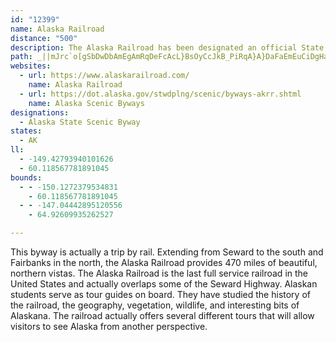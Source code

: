 ```yaml
---
id: "12399"
name: Alaska Railroad
distance: "500"
description: The Alaska Railroad has been designated an official State Scenic Railroad, in recognition of the spectacular scenery, abundant wildlife, natural attributes, and rich history.
path: _||mJrc`o[gSbDwDbAmEgAmRqDeFcAcL}BsOyCcJkB_PiRqA}A}DaFaEmEuCiDgHaI{BcCgCcD{PsRq@u@yCkCoIuJmNgPsEcA_ASmVyGkHoBaO}DuEmAkNaDgW{FsKgC}GyAiPkEcL}CmCyBcDwGaO{YGKcDqEeJkRcPuXcCeEaDaHkD_HcCcI{AkGiDoOuBqEkC_EmY}BwGm@eGe@e@EeHWoRq@cDKyNE_CmCeAwC_BaEeBmBkKOcV_@}NoAaG}BuAk@yBkE{A{BeB}BuBi@qHrAoDFgFnB_LXiH[uEiAwMeGqEwBiCgAIG{CXyAfAcBvBwCfCqB@yHcFqDs@kCi@kHu@sBqBuBiC{AuFiDe^w@wHgBkIkAmCeBcDaCcCmCeAeLjCw@hBa@~@kBjDq`@NqGDmPwB_AQcGoKyBwFaB_E}BsCoG?sERcAHsCbAgBnEaBpG]zAuArBk@h@aA\iCDuBOwA\cCjA{Aj@iAjAe@^iCg@iDSsVcBgDU}[qO}JyE{AwEaEwL_AuCwA{EoB}\_@sDa@wBm@}Ae@cAm@gAaA_Ae@a@y[}D}HmA{F}@{QuCqLOc^fDcFT}AIoB}@cBcBeFyHoHgP_BlByPlTcC|CyRtVgRfVsTfBkGj@uL`AiLbAiF`@oK|@wTnKQH}HjGeDhCwD~C}EzD_XpHiF@wUlIcShe@_CfCsCdB_RzGuAK}@UsAmB}ByFsGiUmGqTw@kCm@wAqBmCqAsAyNMmYa@kDrAkCvBeB|CwF`PuDbHaChB_CxAuAn@sCR}DqB}BaDyA}@oAm@mMp@qF`@uD`CgD`B}Hz@cF^qJyA{GkA{IdA}PhK}OvKiElCgAzBc@tAe@pB]`Cu@jJyApMaCdEiDdF}BtBeFpCwEjDqYtG_NjDeEAwCc@sBqAmHyGgCgAeB[kL`@_BnBiJH}GHuMPmQtAs@DyCp@oN|CuNtCoB@uJoAwCc@s@KeB?eBf@gLj@aBY{JgBq@o@u@qAgAkDs@yBu@oBkAoAqAW_BMiCp@qAtAwBfBeA`@kF]uIyCwMyDaBs@{H_D_HyC_EkBaEcBoOMuVm@sBS{KcAeGm@_FyA_EmA_Fq@c[z@qDX_BtBkAtBaC~F{AlBwDlCqEfCoDbBeE`@kB?uAKoCkAaAg@g@k@m@y@m@wAoDwGaAcCo@gAw@gAeG_FmDa@uEx@oE~@cIJyN}F_IeCkBOkAt@sCb@kL_DeGm@oDl@uEvAuCnAcBMwAq@{AiB_LiReYcf@eSwZcEkGuUuL_N{EoEf@sBvBiCrDgDrHwBd@uC_AiCsAiCsCmCwGkCkHyCcGwEsHqG{EgB_D_I_\uEqR}Jeb@oHgr@qAiLiIqq@eIsp@uHor@iKu|@aMoeAkN{kAmM_gA}Bk\kCqaA{@}ZwCukAiDauAiDcyAoBqy@gDioAeCg_AiBwv@g@wT_@oJm@qHsAoJaDiSsAiI_BsH_IuL}Su[gMoRcAqA{BeCaDcCg@]sBsAwAy@kCoAwCwDo@qBw@eDMiBw@wFSsBYsCg@kB_@cAwAwBoCuB{@k@{EoGeJiT_BuDc@aAm@Yq@KmJh@{QbA{@BkKj@uAm@wB{@oIqDuI_E{BgAiBu@uHmDqGmVq@cCgEoPyCgL}F{TsJe_@{Icv@uF{e@oi@e@{i@k@wC?up@oDsIa@iYoHqG}Acu@a]}E`KaBnDeA~BkAhCaCtEiPmDa]mCkv@iGmz@}GitAsK_Hh]mb@fa@am@}d@coA_kAqzAwuAsYkXqQ}XgP}OcLgPcd@wy@qGoLoJuS_RwZoH}LwDcFqGcEcd@mSgk@kWqk@sWwj@qVck@{VoPmHud@oSaW}KoIQ{f@zKqVrFui@hTkTxIiQA_Zz@gUFsk@pn@mIpKsBlFm@pCy@pEUzBiBjK_BfHy@jCqFlLiPz]sz@r|A@lFGvGi@hG}AjJwAdGwAbDq@~@}Ar@}Ah@cDnBcD`EuFfJwV`_@qMhNy]dZmBfAyAC{D_AkBKoAXqD~B}BbCsI|HmEdHi\x{@aE~UMxDa@hCs@rBw@zAiAzA{P`EcCbB_BlCiGhR}DjM_D|GgEtFuCnE}H|EoRf^y@nCm@`DmA`EwA|ByMdWoDhJuCdHuF~QwD~Yk@|BcBdE{Nz`@{BjIkA|G_@vOMjJPvH`D`X?pEOxD_D|UKpBE|CXhM@hEMlBe@nBaKxLoGxDgFpEw@nFs@vSgAhKmJjQcMbU{DnIoCBuHkCgJmA}FhBoJfNaEnIeBrCcDtJ_F~RcCtNsGz[i@|CkAhF}@rEeBzHk@|Dq@vD{D~OsBpL}@rDm@lDwCtNm@xFOxFMnCKrFVpUj@~Mv@`MzIbx@lCdVxCvZ`Jt_AjCbYz@~JVzFHbJ]pYxAdMv@hKt@vUhD|q@`@hPX`GfA|Tx@bTNdh@P`f@D`HZrSVjRJrIdA~VbBba@fCbl@Czc@pJnyAfJrwAzDh_@lDtKnDxIdGxQrA`F`@xCb@xNMdFi@lEeAjGqAjEuC~HuAnCwBjDi\nYcIbHiTlXiDdEmZz]aFnLkFb]yGdk@iNpkAy@hHsAvOYlFEbG@rISbGk@tDk@bCsAbDgAbD}A`Iu@fDsBvM_DjLwDvM}[xo@wB`Ga@xCM`FM|Je@vLc@jG}@nGuApDkJhEoBpF{EnNyB|I{Kjn@cDlIwE`J_DjH_CnJmAbJg@|Hu@p_@o@~Lq@zGwFlU_DhHiEhJoNxZqMjYyDpKsBhHgAfFu@nEu@hFuAlHeBvGu@bDaApGUfDc@tLo@dRYzFgEnr@SbGDrJZlHZxEZtCh@bDl@jDdBvGzB`I`EzNRdArBpHbAjEh@vDRbDFvDsAhy@@dDDnEl@rW?~@I`FoAji@O~BcCpW]xEKbCE|B?bG`@~^DtAL~B^tDhEz[^|Cr@|JZlHf@l^?fEQhF]~EuA~IaA|Go@`EgBhLaAtF_@bEMpBKlGDdXKhEc@bE}@tEs@rBk@pAy@lAkAhAyEfDgBnBgAlBeAxBgDvK{C|K{GjUaElO_E|MkLhWiCdH}@jC{HxV{AzEs@rC_@bBu@|DQvA[rEGbC?fDJhCLpBXpDRzBNxC?`F[fGc@lD_A~CuAnDyCzF}@nBcApCg@|B]|AYxC]tJs@b[m@tPg@dOGbAOtBOhBe@fDYlBmAzF_AzGcAvJ]pEc@rJsBjn@k@tQKtAKpCCvDq@bGu@jD[b@c@x@gAnBm@d@e@d@QZyFjEkCvDi@~Ac@bDi@nEqAtLcIzr@iD|McArGm@pF{@fMaDlYuBlYCjBIt@u@vRe@~Ha@rCq@rIm@fHE`@Mp@GLEj@wCvKgB~GeC|I}@bCi@hAgB|CkAnBeNfUgAzBuC`Hc@lAmAbCs@hAo@v@eAz@uHjEcA|@MH_AfAq@|@yAlD_@~@KZCFSr@m@nCuB~LmBhLuBjLkCdM{@`EIb@i@`Bo@xA_HjMq@|Am@zA_@tAw@jDa@bCyDrXo@dEi@vCSdAk@lBg@pAaCbFeE`IqAlCq@fAq@x@o@h@mBbAyEnBuAv@uAlA_@b@cNfSyJxNqCxDuDtEyPxPc@d@wS|S}ObPqGtGqBzB}ApBeAbBcAlBWj@wAfD_Ytt@yNr_@oGpPuBbF}@vBeAtBu@lAmAdBsA`BeC`CoAv@iAr@oBx@oPvEkY`JqNvDUHgDhAkAd@{@l@aBpAmB|BsB`DqCpGsBbFc@bA_GnLsAbC_B~CcApBkClGYv@y@|Bw@bCcDjKmJr[}B~G{BbGaBvD}EdJ{@|Ak@x@eBdCyCdEi@j@{AzAi@^qDhBaB\oOl@aC^iEbBsBrAgGfEuC~BkDdCwB`BwC|BgChBkH`EaAT_CdA_BTcCh@qCXoAJsAP__@jDw_@nDq`@|Dkf@rEgPzA}KtAk[|Cya@|DaCf@qAf@wB~AuB`C[`@y@zAsEbKoArCcChGeJvTeKnWqPpb@wKpXuOn`@}JzVy@pBwArCwAzByA~AqCfCmH`GgFvDsP~LyT`Qgb@b[aY|ScIxImOrRwBlB_Bf@}MpCuM|B}BBsAS_Bk@oAq@k@_@kAkAe@i@mAeBmIqO{KcTcM{UyAuC{BcF_GuNiMqZwAwCmP_\cJsQaBaDmAiDm@wBm@uD]kDWcFCkF?cp@BgK?iE?oN?sO}@{d@e@iXIyBAiBGsBQyCY{Ce@uD}AmJgGq_@m@wDi@}Dm@kFIaA]uDw@aKeAyOk@gI{@oHq@mEcF{XgFgYoBmKaEgU}@yEaAeFgCaK}EiSuEqRsBeIyBoI[kASu@Me@Q}@]sAg@qBg@cBkEaL_@oAe@gB]yBUgBQkBOoCwAeb@sAo_@IuEA}EAsBH_TJcWDqR?gZ?_RCk]AsCE_DSyEc@wFQaBYsBi@{CcAqEOg@m@mB{FmO}CgIi@mAaAiBkAaB{A_B_Au@_B_Ay@_@oB_@}AKoBL_B\kCx@}Ab@{GpB}LhD_JjCyBr@uMvD{JrCyErAwB`@yCRwBBiBEuBUyCk@qBo@{Aq@sAo@yBuAyAkAeC{B}AcB}ByCiCkEyG{LcJePuEuIaKkRwBaEsCaFaL_TaDoGy@kBQc@{@_CmAmDo@aCmAoFg@}Ck@{DQsAk@yFSsCK}ASiDIiDOiIM_JQ}IWwGSmDe@mF{@cHw@wEy@oE_@kAS{@Q{@gAiD}@_CcByDcEqJaAoB{@gB}AsDcEqJiCwFkEyKsBqGgA{Dq@yC]aBkBsKu@aFk@_Fg@aFWeDW_E[uFQeEM{EKeRBsEJ_GPoG\kH`@eGv@_IlByP~@cIj@uFTgCJoAPaDLkCJyH@eFA_BE}CKmDKeCQqCg@eGe@iEYuBq@kDmByH{AgEiCoFkAsBy@eAgAmAc@e@yBcB]G_APsAh@{@f@_EnEsExHa@t@qApAoAd@aBIiAeAu@iA_AyC}FiUe@sBO}@MgAMeA]oCg@qCuAkIgCmKkA_EgCaHkAmB{@oA_J}IkBaCkBuCeNwTiBsCu@_BwAwQcC_YqDg_@uA{JaBqHgAkEuAeEsBmEwAgCmBuCeAiAIIYMi@s@qL}KoGqGaB{Cq@e@sHeHmVyTcYmWsH{GeFsEQMk@]}@a@s@QcAMiABm@HQBE@e@JcBj@cG|B_C~@aA^}Al@iAf@m@`@w@p@g@l@_@n@]p@{@tBgCrGg@dAq@dAs@x@i@^c@ViAh@yAb@wANmBBkAOwA[qAm@wA{@wDiCwGkEkDaC}@q@mAiAWY}@mAq@gA}@kBkAwCy@eCe@iBs@sDWyAqAaI{BgNwGoa@iGq_@_Iqf@m@sDUsAq@eEi@iDe@qCg@aCq@uBi@kAm@aAu@_Ak@i@[Q_@QuCs@aBc@]O}@g@o@m@QSm@{@U_@]q@kCcI_FwO}CkJwHeMcDqFgCcE_BcCkCkEk@mAq@wBw@uC_@oBg@qCO_Ao@mBeAwBeByBcI}JuJeM_AiA_B}ByAmCqBsDeB{CmF{JmAaC]o@]k@k@yAa@uAWmA{ByJg@qCy@a@g@oAc@aAe@w@y@_Ao@c@SOe@OmAMgHEg@Gk@Mo@Yy@e@aA{@_AmAiAwBi@mAWo@cHuOmIgRcEcJa@{@u@wAy@{Am@w@oMwMgCeCyCcDw@}@}BgDkEqI{@cBeAkBcBkCeAqAkAmAwR_QcAy@aBaBg@i@[a@OUy@u@}@{@u@q@}AiAo@_@aAa@w@WyCk@wFEwE?kBEgAQ}Ai@qBy@wA}@gBwAqAsAwAaBkCmD}FqHKOg@_Ai@cAcA{BcAqCYeAeAwDI[g@kCs@gE_@cDU{EGaAEo@w@wGYwAU}@SaAMq@Ka@qAuLgCiUkAeJSsAS_A]qAa@eAUi@k@iAk@_A[i@q@s@{AcAQGqK{Ca@Wc@]g@o@iAyAcCkDi@{@}@eBe@aAs@sAcAqB_CeFe@kAsAgDw@uC]mAi@uCg@qCQoAq@gF}AkLOaAiAeGuB}KqAaHgCyKqDyKsEwJoBgEs@mB]oAa@_B]qBeAgHq@cHWsC_@aCk@_EIY_DaPcA_Fc@sBy@wDa@kB_AoDc@eB}AaFm@aBeBeEsBqF]cAQo@_@kAWeAWmA_@oBYkBq@eF_BaRw@cLeB{Rq@sH_@{COoAqCoPyAsLkCeU{@uHsAqM_BkTwAsVKcBcAgPgBcYuAmSq@oFe@yCi@iCm@_C}@wCg@{AgBaDaAeB}HgJuCiDOSaK{L{AkBEMs@w@w@cAq@_A_AuA_BkCs@_BkAwC]_Ae@yASo@gAeEq@yCsCgOuBaLuFgZiCkNkBwJg@yCYuBY{CScDI{CAqA?}B@_BDkBDeAF{ALmCLiCHyBHkBJqBPoFlAm\p@uPJ{CBo@BuA@uB@gA@aDEoHCgBCsAIiBUsD[gFUqCc@kF_@}Dg@aGaAiL_@mEg@eGaAcLWgDa@_F{@iKmBwUoBaWg@oGu@uIw@sJIeAIy@OyAU{BO{AIkACk@KcDE{HCqOC}H_@sI_@yGQeCk@_HgAiM{@eKa@qEYoDIeAw@iGk@_Fa@sC}@kF]qBm@{D_@}Bq@uFi@kFa@{K?eIXgNHkELwDJ}D?cC@iDAyBAaDMmGOkEIeCKmBWiFYeFCYUsBo@sFMgAg@mDw@yEa@gCk@sCi@iCGKgCsLuCiNoFgWiCwLq@wC_@qAi@oAq@yAg@s@}@{@u@e@_AYq@KO?kCJyFl@gCVgGx@eCZyD`@gAJy@@w@AiAEgAQqA[wEaBqEgB_KoDuQsGcQsGoDkAgCaAsAg@aDcAgEcBqFgBoC}@uAUyAM}BBcCNyBr@wB|@}AbAsHnGmKjJkK~Is@l@mAx@iB`AgBl@qA^_BPkBD}AGaBS_AUaDaAkEqAaLoDiLqD_SkGkT{GgUiHmQwFgQqFiKcD}@[OOSOe@Qk@Om@Qg@OQES?G?qAa@mIeC_H{BqBo@i@Ou@IwALYF_@Rs@h@WTg@x@Yh@g@jA_@fA]~Ac@xCg@|FEN}@fLiBrUSnC_@xDc@xEo@rHCbAmApOqBdWeCn[_Ffn@aB|SWzCQjBYrDQ~BQ`DKpAKbDIlF?zDJ`KRnE\`FPnBZzCt@pGf@`E`@lDZdDX~EH~BBxC?fCA~CGhCOdCQdCg@`EYjBw@|DgDrNeBzJUfBW~CIrBGrBCrBAxF@rHH`OBjK?t@@dG@rLBtGArCAv@CnAQxAa@rBWv@a@t@oA|@cATO?_@KiAo@aF{Cm@_@kEwBo@]qNuD_MgD{EwAwBUo@@mATqAb@eBvA}@fAW\u@nA}@xBo@pBOl@s@nD_@jCUhCKbBG`CC~B?bB@xAFdCHlAR|BLrARzAx@zEr@dEv@~D|@lFjAdHTpAp@jDZ~ApBhLbElV~@xFTbBVfBXpBNxAN|AJdBJjBH`BDpBD|ABtB?tB?~BCfCEvAGhBOlCKlBg@dG[xD_@fEwAhLkDhWUbBMr@WtB[|DMlBMfDIvDA~D@pBF`DJxCDp@TrCVvCDl@NhAb@dDl@lEXlBh@dFDv@@z@@jAEzBGbAKz@UpAOp@Ut@_@x@gB`CoEhEmAnAg@h@w@n@c@`@o@v@_@v@[z@[rAStAKdAIrAW|Fc@pISlEIbBQjBId@SlA_@tAk@fBm@lBc@pAWr@m@~BaA`E{@bEWrAYpB]hCa@dDWdCU|CMrD?~@DtAHnBDbCJfCJpBL`B`@bDjAvJV`CNrAH|@NhCBd@P`Fn@|P@r@BbACnACjAKzAUxBShAYnAOl@]~@[n@wArBk@f@u@\aJdDwAj@gInByA^kA^[T[T]X_AbAe@z@MRk@zAm@rBe@~BQrAGh@sAbOeD~^mCd[G|@C^Ab@Ah@EbNEjSExOBpLBlM@zEQxLGxAc@pKoBhc@]xIC`AS`E]bHU`FApETpHdBf[zBba@fC`e@lAtTv@fOpCvg@pAtUtBf`@Bh@RvEr@rOJjFJxENfSBjDFjJH`JP`XVp[Xl`@LvMD`IDtH@xAAnAAjAA`AEpAElAEpAKtAMhBQhB_@tCk@`Ec@rCM~@gBnLiBtLc@vCgA~Gg@bEuAnLc@rD[dSs@he@_A|m@kAzl@MrGMhIUtP]tWw@rl@{@vi@aApn@iA`r@iAfs@WfPCd@OzEs@jTEz@GzDWnMSzK_@xQ[xQc@rVQ~LCp@i@~NcBjc@o@jPG`BO~I]lSGnDKnDEjAMxCSpEq@tRg@vN{@jVy@zUy@rUWfHAXEv@M`Cc@|GQ~DGvAK~GQxKBhDBhCF`DHbCHxBNlDT`E\zFl@zIj@tIPtCPbDRfDFpF@hBCbEKfFAb@KvAQnC{@lJsAvMoAnMoC~YqCtZ_B~PoAfNoAvMg@dFSxBa@rDQdBoBbT_@zDs@~GcAdLaAlKsAzMs@zE_@tBi@hBg@hBaAzCi@jAmBpDw@nAeAbAwBdB{Al@qAb@oCV_BEeC[kBc@i@Ia@I{B]kK_BaJ}AkAU}BYwC?_BNuBh@cBz@aAp@c@Zq@n@k@h@]`@k@r@QV_AxAw@tAo@vAa@bAg@pAs@vBs@fCa@nBiA`GG^GXmAdL}A|NyBrSmDp]gDt[eBrPqDr]oCzWkFng@cDhZOxAi@fEg@tDKr@sBnLWhAoA|FmCzK{CnK{BnHsIlX{EpOc@lAcCjIiJdZwBzG}BnHaAzC_A~CeAtDk@pB[~@cArEeA`FcBvI_B`IcAfFkBlJcAbFqB`KoA~E_DnLqCtK_A`DkAnEeCbJcKt_@sIz[eC|IeHjXoElPwAfFcAbEmAvFaAvEiArFcBrLgCzQsAdKiBzMoAnLmAxMo@nLWrKa@fYk@na@i@r_@IzG[nIi@lHi@jG}@jGo@nDeA~EeBhGsAhEeH~SeG`RyDpL}F`Q_KzZoDvJiJxU_Sfg@uIxTmBrEkDbHiBhC{BvCqDpD}RzQ{BtBeJ|HuFxEyAlA_J|GaEdEuH|EaIhD}JpB{IpBqHzA}CrA{AfAiCtDqBxDsClFkEtImArBiBzE{@rCGXcAdEmAxFk@tBgD`OeBxHqBjIgD|NmAbF{@zD}AfFaAzBq@fAaAnA}DrCeIzDqLdFqJvIia@r^eEtDaCbE_BbHkBfUgCjMuArC_FxC_Z`S}HlFcFnDy^lW_b@zYmAbA}]nYi\`XyDjDmFzEmE|DaLtJ}DlDgHlG{KnBcFv@u[xEgOxBqDhAoKxCsKpIsAbAwKpKqPtN_NzKmGdFiNdKyRvEa_@V}c@Tac@G}PCyJAwONeXX}VT}EFqB@_OF{QJqXLah@T_TJad@pZ_d@jZmYrRcTPie@sRse@oRyT_J}LiAqIu@mNqAoZoFag@{IkKkBaCc@mHcA}]}Eci@qHuj@{H}d@_Hmg@qH{QoCkXuJaQiBqf@gDsd@cKyZ_I{UcAaBGce@kFwGu@q\uEie@sGiSuCgOeAk[aCkA?yCp@_W|FsMtEcPrEsLjDy@VmHvC}MpF_K`E}VjKa[pM_@NmCrAwRnJcJd@q\dBiAFiWvH_RvFuZxJoBp@]VwMzJwUjQcChBsZvSmNrJoQtN}BjBkNvGyb@{@uFKcJGaKC_Se@_Z[k]_@ic@cCeLm@u^uEsM}Dw^_My]wNg@GqFi@oI{@sAO}LzHwOj@oPtC{J`JsTd_@uNp[mCzDgGvIcKpHmEbDeNnIqFhDu\|QaIf@kGcE{FuHoKyOqK{QmBmDyQ{JeTkCyOqDiYsEuF_AeJy@i@EEC_KiAoS}BaXwDgOyBoAMePgBmMhGyS~J_Br@cMrFcBr@cUbLsE~BeBf@oQbJiIfEyHzDwCxAcMfGsLzF{CxAoAl@wEbC}DpBwGlCMByBZ{LzAgI~@kOjBuM|AyC`@yJbAcSdCeEf@oMpA{IfA_LnAuGp@yG|@sI`AgS`CyW|Cw\`EoH~@cSrBuGp@{KlA}Gv@sQjBgGr@eBRgC\qDf@yGj@eN`BgX|CyFp@oRtByKpA}Ej@qKhA{BVkGz@}BXaHp@iKhA_JbAoBKiDK{G[qCFq@NyATiDt@yFRkABiCDwCPwC`A}IzDwE|BiDjAmBGyBg@yAe@cC_C}FkGSSg@[kAq@QGeCs@mGmB{Bm@sEmAcSaGyAc@gFuA}GgBcPuEgJmCeDgAqCi@iBI}@Bg@F_@LyBj@sCjBaCpCuBpDgBjEuCpHcF~MsIvTgGvO{BbGkFjNcBdEYl@kA|BmBhCwAtAmCbB}Bj@iKNoNAoK?qIDyDDqIEoN@qH?_K?qPB}T?}TAuE?oF?_FBaDBqD@cD@_G?qH?yP@iK@kR@kSBu_@@i_@CeFDkLo@mWqBqL{@mFe@eKw@_Jq@eEYaBKaHYk@E}C_@yGw@eDa@mCc@qB[mCUgBQcFk@WCeDA}@LqBXkBd@iBr@kBhAuBjAuBrAq@^gDdBaBfAsCfBqK~FwFbDqC`Bw@d@{CbBsBv@mBXqBJyA?wGcAuEaAsLwCmRsEqTmFaBa@_IaBaR{DqMoC}RyEkSaFoS_FsIuBs@QiFyAiDwA_LuEoCiAaD}AcAs@yCuCeKoMq@w@cBcB{EcD_Am@mEcDuBwBuCcDyCgDiIaJuCyDi@y@}AyCeEoIaCuEkB}DuByDKU}@oAqAaBcAcAu@q@eBeA{@a@_Aa@g@M_@Ig@Gm@Iy@IuCCoFGkBM}B]}AQ}Ca@cBUsAQyD?yEDyHe@}C]mDI_BDiARiKvDoCfAyBfAkGtEaA~@yBbBeA`AgIlGiUpQkRpOeBpAe@^}I|Eo@Rs@RkCz@y@d@aCdBe@\cBbAgBt@iJnCaDdAuA\yBp@yAf@o@R}DzB{@VqBp@mA^oEFeEk@mC[gB@}AP{Dl@u@AgAKiAM_B_@{Bk@iAg@eBkAu@o@mAiAm@k@aBwBwA}BsBqD_BuCiBcDgNgWwG}LmFuIiA_B_CcCuEqC{@a@{M}FmIyDqDaByJiEcDyAoCw@uEOiGCiF_@qFy@eF}@UEa@Su@i@k@i@y@uAmAwBoDuH{AaDaBgDiKsNuAkB_JeMgBkCsAwCq@eCy@cEc@}DeBu[q@cI}@{H{AmFmCqFsA}CgBuEeEqJiGoO_AyByCaHkCuGmHgQ}@yBcPm^aCqDyGuKyCwEKMuA{AuBoA{BUoDSiDOq@EsBa@gCcBmFyEwEuDwDcB_Fa@aGi@iEa@eAIqDg@uC}CqDqDuHkHaDwC}@q@uKkI}CwCaByAuKeKiFeCoDmAiDiAeDqAqB_BiAaBwAiEkCsKyEaOuE}EaBcBkBoByFwEeD}BkM}DsAe@_@M{FuAaEmAcBiAyAsAcAeAgBsCyAgDo@gBgAuDs@}C{@sFw@qHi@yJ[cH}@uSUoFMoDWiF[aFYaCk@gD_A_F_AyEaA{EqAkGeDwOaD}OoBkJUkAuA_FyBuGuA_DaDkGkBaC_FwGcHoJaGeIaPeT}CcEcPeTmE_GwNgRcDeEcP}SmF_HqFiGaPwQwJ}K{EiGeK_NkEkGoEmGeH{JkFqHsF_LwDqOSqIT{J{Coa@oAuPwIa_@_Hup@YsCwC{]sAuO{FaZcIqa@o@eDyBeK_HuVmL{Vm@qA{M}VaFk`@mFuWiCyHgDaKa@mAeCoHuBqGcIuFsI{FmJqEoGgBkI}NwKcUoKe^qKoe@sMuUoKkR_Nm\_DyHeLiXkEgGkFoHOW{K_OsE}DuIsHiAkDm@yDDeCf@aGxBeHnCyEnB}E~AmFz@kHE_IcGyb@yAsK{CwO}Gc^kFsXkD{XeFqa@gGsf@yF}XwC}NoHeTsEoKkKeQW[{QeZuT_^eDcKaQoi@sEgQoI}[uLm_@uB{GiQsa@uHoQ_QwOeEyDcNaNeRoSiU}VmS{TsLkKeH}B_EbAsLpFuEvB{HlDwB|@_QfHcOYiLS{MoKmDoCyKwUqIyQwH}TaHoSuA{DwJyWiDiJgJkOkDwFeCgEwT{BuOyAkHm[_GmJiTqJsGqDsNyHwC_BeLsFgMgGqSiUyDwHcI_PqDoHcOuZoLmK}DeBcIh@iPjLoCtOKlSkBtQiEbJ{D}BeDgQuH_GcMkLiN_ImMaTyOqTaCcDuFeHuE_IuHqMcM{VgMiUaIi[}BgPqOsQaEyPaKqY{RmEGIaPeW}EcGuF}HcEyGmHiJgKcLkK_UsQU{PW}SYcSYeGI}Kr[oInZaMlNyOnQqOhQoNbU_Lx_@sEvOoCbJsClJwOfh@sBvG_EjOkErR}AtRy@pLs@bPgHfo@{D|VaEzNiIdJoHt@oLbG}BdM}ElSeGfKkNsCsG^iD|BeJvKqGrDmOkBiPiKiHuBaN_OcKqH}OkL_I}F}EKcIzCoNiKoIcGaN}JuIiQwEoJkIqEiLcIsMmJgHoH_HwEgEiBgFgCyWsN{N}HeI}I}EoF}MsG_UuKqOaDsQuDkKwBqGsAaLuNeR}UsBiCuDcFeB}BsBkCcCgDmLmI_M{IuErBoDrAkClAgHdPeS~UgJvDyRyFoPiQsLeZiMua@ePcc@gTi\yTuOoLqDoGsOgCcRmAqOu@eb@_BkXcBkJ_MzAkLnAiCX}F|@k@rC{BzKsBfKsGe@oI{D}FyI}MkOsKmRmKcMaNePaPqOeWmVwPwSqKuM_NqLaMuKoE}DeQ}PqPiPoKgKoLuNcOwQoJkLkNyOgLmM_AcA}MsNgJyJ}NuRuL}JoCgJyCoPgCaN_CaM{Ek_@{D}k@_IsVwMyT_GeU_LoLkNqIgEgCgKcCkNsXqEkLwQoImI_NmHqLoJgQmK{RqMwUmKkRoLcTeKgRoLgTuIyOeJsSgKyUmHmPyHuX}Ik[cH{ViBwGaB_GeG{TsJ{]cJq\cF{QsAeF{AqFwFkTyGkWoHgYwHyYyAwFkFeOwLe]gMg^eLw[cEgLsLs\wEwMwKw[}J}YuKk[oHoTyK{[}JyYaGgQsLq[kKaYaLmZqLs[{K_ZeLsZeJoVcKqXeKqXsKoYuKuYqKmY}JcXaCoGaIyRoKuW_KwVcDaIgEuG}CcEqK_LiHaHaJ}FmCcBsH{IaQ[sMoDiNyUgJuOgGyLeBiDcEaHgCeEoL_VwBmEuE{GeKwNsMmTmBcD_JiMwI_NqKmPwFuIqImS{GgPqCuB}BeB{CqBsNgJwJmGwFwLyHkPgLmVmMoXwLkWwM_YuLiWmLuVoJmSkK_[iMq_@mLm]wMu_@wLg]uK}ZwMo_@}Lw]cL}Y{HgS}MkUwJyTeKaV}CwHcG}SuIuZsEeP_Hsh@qEm]sR_Y_IaSwKob@eLuc@oKwa@mHgYwLge@}Im]iI}SgRyLuTsNgK{GeMoYkJqd@{Lgi@eEcRgOqc@gFwViEuSsByXgA}NgBab@eCsV{@iIoAoNyAyOiJu]yDuNuKyn@o@wDuCoQ}EoZiKow@mAkJq@cFc@wDcBgMkKkx@cCaRoGy_@yDyQ{CsM}AuG{Mwc@aX{[kWy`@eCuDoG{JoKkPy@YaHiCoEyAkKxB{MvGqG~CqRnTwPfN}OtGyMwAsN{Xe@mAeHmRyOsb@aMy\yIkYeIgj@oC_Vm@cFi@}EqE_a@cA{Ii@qE_@{CmD_YiAaJw@kGi@{Do@kFuAoK}@oHgAsIeB_Nk@{E[aCcAcIoCqTaAsHw@kFcGia@oMc[eK{OqLiA{IbEoGdNcGtQuJbWe@nAyJP{DL_Mt@qCJeG\sEu@yUgEcQUkM{G}V_VeQsMyIuGwOiGgCcAgLcDoKdAiJvAwNdIcO|AiP_J_NyOgAiBiB{CiKsH_GeEuF}DqOaH}G_DoSiLaHeB{I}BqLwCkT}H_Jf@iT`QiLfOcPhMiEfDsJzLqF`HeIpFcHtE_F~GsDbFcGjIoBjGeEfNmR|G{L`FkTtCuFv@uSLsCv@iPlEaFrAyUlScNbHiIlEiFjCaJxE}RbJyDbBeR_FwM}OgKaWqB_F}A{DsAsFqAkFkEiQyFqXeK{k@iLkp@eVwWsSeLcGcCgLqE}JeE_IaDcWoFeFiAmP\gQpIuObWeQdY_EtG}GpKkFhIgErGgNr_@yNtf@aH~c@qCdEcDvE_ChDyG|EeKpHwL|AuPzAeRDcMPqQvAcS`EqNo@yNwBcEm@_Hw@wNcBgJcB_GhIgDvY_An\eBbg@}EpPsInCuMj@qRvIkJnKcLvR{KdQeGfCs[zBkKbIaHdEcGjI_ErMwEpPeGlKoO~NsNrGoMdGyOxNwFfFuCxSoBvQw@pOyAbZeCdYiBlH}BzEi@H_Cd@cDp@_LtFcMbAuQ{D{D}@uDMmLcAeISkATeD~@cAViBj@iDhAwDnAwDWkESaFSqBIeCMuEc@oEi@wFkImEuGg@{EaAqJDgID{Fw@qS}GyNkFj@cG~Fs@|DgB`K_FvXeDhJgA|CgC~GqK~PwGhByEtAyBl@_KcDgHgCwEcAyIgB}HxCcJfDuLnEyBvBiDfDwBlBmBlBmH~GgIvHsAlBoIpLcKS_JvBsBd@cI~FyHrFg@^]b@ILi@`Ac@dAe@bAs@bBiDfIsEzKaBzD{AvDaBzDa@bAq@lAk@f@a@Xe@P[Hc@B_@Ge@GSEa@Uw@e@m@m@g@u@Yo@Sk@GUOm@Kk@Y}A_AkFm@oCWcA_@_AYm@a@g@YYe@Wq@Y_@CU@m@Tq@h@u@n@]f@Sh@O`@YfAQdA_@jD[hDWnBa@rC[bBUlAi@xBW|@q@xBs@rBm@~Ag@|AaAzCQh@o@nCQlA[vBUxBStBSjBKp@Qz@Op@[jAwBzE{CvGyB|E}@tAsAvAaBrAm@b@w@^o@V}@Te@Hm@Ck@K}CgA_@Oq@Mc@Ki@Ag@Hu@`@q@`Ac@z@Wv@Ot@YvAMv@[zAwAdFs@xBkBtGcBdGsBjHeCdH_FpNyAjDaB~CsAnB_BvB_B`Bk@f@{@\mBXkBf@uCv@_Bn@u@^u@b@WTy@rAo@~A{GrTi@|AYt@e@bAa@f@g@h@m@^i@Rc@Dg@AwA_@c@_@SQSWOSiBwDuBaF_@}@[w@w@{By@uBw@iCe@qBO{@QuAMkBGkACqEFeEJyDH}E@mB?cACkCQ_DOwBSaBK{@S{@g@kBc@kAeAcB{@_AeAm@_AQW?]@}AZqCl@Q@YAo@Om@e@m@o@m@w@k@q@q@o@o@Ym@OcAIiB?y@IcD_@wBEmBG}@Mg@Ow@a@iBuAwAgAW_@]o@]{@Oi@Q_AO}@MaBEy@AWAcA?wADqAJ{AZoCTyBJ_AFmADuABm@AcBEsAKuAQeBSoAYiAQg@Sm@S_@]i@g@c@g@W_@I_@A]Ba@J[PYTm@p@Wj@MVUp@[jAUbA_AxEgAbGs@fDaBvI_BdIgAhFg@dB_@jAc@hAi@fAc@v@uAnB[^o@n@o@\UJs@l@aAz@qAvBs@nAiArBoElIe@v@y@pAkHbJwH|JgApB{@fAaBhBmD~Dk@r@sEtFyDrE_DnD[^wAnAgAz@oAv@y@\{Af@{@TkBn@uBj@qBn@gErAaMrDsCz@eDdAiFzAm@PiA^sCx@qBn@{Bv@mCrAyAt@mAp@oDbCeIzFaI|F}DrCuCtBuDlCoDzCyFrD{HzFs@f@yAtA{@dAmAdCcBlEy@|BsCrH{AhE{B|FsEjMgDxI_AvBkA|BeAhB{C~Dw@v@{CxDqElF}HpJgAnA_AhAgBxBqDvE_BbC{AbC{AnCuAjCsAfCeAhBqAjCsAdCeMzUyO~YsB|DiDrGoAxB}AzBo@t@}JnJwHfHmBdBwCnCyGjG}TvSqCnCw@|@mBbCmBpCY`@u@lAyBzDqBdEg@fA}ArD{A|D_BlE_BpEmA`DiA~CkEvLkGbQoCxHmH`Sg@nAsBlFuB`EqBrDeAbB{@vAoCvDyAdB{@~@cCtCwCjDkAnA{AhBcFdHaI~L}@jBsB|HmCjKqGxRsHdRaJbSqDdJqEzAiHlBwItCyH|DyOfGkLjC{Gv@oBT}ARyGm@oFp@yRdL}NzT_AtAiObSaDzHwD|GiApBoAxByOfMmGdFaEdDcLbJiQrNwStP{R|OiSfPcVtRmKqAgTeCgEg@oWkK}BwAc[sJgUjDeInAoHhAkLnGoFtCeTxRcRjN}RzNiUvPqVzQgT|OgIdGeKtH{PfMkHnFaKrH{QlPwVxTyQjPiWtU}]f\e[pYiAjAkYxUi\pYc]hZcUxSo]n[{Q~PaBtByDbI}E`NcD`JiB`FqA~CeErH}BlCaCfCkShSwExDsWdOwKdG{RxKwPtJeA|@o@z@k@bAmAfDiBlKgCpPkAzHw@bEg@|BiAtDgC~EmBjCuCfDoAhAgA~@oFnC}Al@oDp@uHr@_ARqA`@eF|CeCdCmF~GkGbIuFbHyCxD{FvFyFzDyB~@eExAcGtBkFxBmOdG}DxAkP|Fa@PkBv@uDtC}AjBkAfBeBdD}E`K}AjCmA|AeCvB{EpBaB`AyBfBwE`EoGfF_GpHmLfQg@bAq@rAiAxCgAlDcDzJaAnB{AdBu@b@{@Z}@?eAMm@UsBuA]WeFyEsBgBcBmAmAq@_A]yBU_AAw@HuBf@mD~BgCrCsI~JyApAoAh@qBTmAMoBa@_FgAeAKmACg@BaCl@uFdCcEbBiBl@gGbAiHt@aEb@}OrBmCBgDs@mFgBcH_CgBa@_ADmCx@_BfAkBtCgFdLoDfGaBfBcBfAiB|@_BZkDMcYmGkFqAyG}AmHaB_EcAa\_IwDsAiEyBsEuCcYuVmGsFcOuMuEcEsIoH_KsImIqHaEqDaQeOgDsCqG{F{DiDyAmAgNyLwJqIy@y@sAaBeAwA]u@}@mBeAcC{@wCq@uCe@_C_A_Gk@qFS_DEoA]_HM{Dm@qP_@gKmC{q@uAk^wAu`@uA__@q@gRsBgg@k@_NUiDSaCc@mEi@aD}@eEi@uBq@aC{AyDmAaCaFqH{CoEsDiFeBcCgHkKyGwJmWi_@mF{HuN_TwPuVwDsFOg@i@}@kAaBaHaKyLiQgHiKyGqJiGgJkDeFi@_@wWea@gZsd@iBoCmNyP}NqDmJAgGvAsD`D{DfFqLpXwQlb@}JnUaQri@eSvn@kE~MoFpPyGjSwArCo@hAqCfDoDtBoAf@{E?cB_@_Bq@iBqAkO{M{DeDqBgBeKaJ}EkE{JwI}EeEkEwDgUkSmD}CeEmD{H{GcPsN_[mXkPwNuKuK}\c]eViVm[o[a@g@mVcYwVsYqXq[}]sa@k]_a@g]{`@{\m`@kYq\mGoHyJiMmW{VyTeG{C{@{[}Ji_@iLqSoGu^yJkKsCcSmG_Cs@oFcAiLe@qLxBw]xLcZdKq\fLi`@~Mo]rLoEzAmEnDcEjDwXxSwCxB{DnCoXfUeDnCoGlF}OlMw[tUgO|K{WdTkKrIcCn@oCXqP{CiASuNsDg^gIcZqGmb@mJ_^eIkVoEi_@j@_`@j@qU\kLJaRd@}ADeOe@sCnBeNzDgFnHeAGo@B{@Om@i@a@gBWgBWeDI{DAgUAsRMuI]qOGeCW{GKmH@_FB{DBsATmCd@_DtA{DvAcDfPiJjGwEp@e@bAa@|@e@|BeAtC_DzBsC~@sDf@aEJmE@{CQsD_@mCi@cCq@kBmA_BeBUmBPaCrCqOfTsItLkA|A}C|Dk@t@gBlCw@xAmC|CoGnIc@`@}A|BgBdEq@xFAnHNxENjPWbJOjF}@`HmAjJo@`KFtGfAnTHdKBrJeAxRy@`P{@vHs@`GaAhFi@hCiAnCuCnC}Cf@wHU}FWuDMcLe@mDRs@?iGu@wC{AuHaH_@}@uBoCgHwIoFyE{JeMsHmH{DiE}EuCmDqBgBcA_HyBoF}BaEmAgCy@gE_By@g@_EoDmDwBwGgEoGoFeBaBeAaBaCmEoAoBgGaLwNmX}DwHcHeMsIuOcEyHaMaVaDcGyBsDuBgDkKoLsRoTqPeRyG_HgMeOwBgC}Oie@sIg`@oFkXoKkl@{@wEkFgY_Gi[sEsS{FeRmFsPcKk\{Jy[_Ral@eJsYyQwk@cBqFuNg]yMk[[u@m@sA}CqH_JqVsQok@cK_\yKy]mKs\mOif@}Tms@iG{RyIsXeJiYoHmU}C_KaLa^aTmq@aVev@aVcv@}HwVsFaQmFcOgA}BgBuDyAsDwRi[yVca@sY_e@eV}_@wWib@i[ig@_\gh@_\ih@iUw^wWma@yUs^kEgEwBkEaQg~@oQ{_AyI_e@qQs|@o@aDeHoQoGmTuBoLyA{Vk@e`@iBk`@gCcb@BiWLiNp@a^fAkZnAck@vBq`ALkFV_o@LiZk@qw@]sb@SkXgCig@{Hmr@{I{w@iKg_AiDuZyEwe@[}DMwDC_OLoPXka@\kg@VoYn@{t@HqJD}HDk]Ny`@BaEBeGLgQN{Qg@mGM}AYyD}CwOqBeKuJec@kDiOkDgO{AsSUa_@HySWu_@KeWk@{ZoBeUaBwNaAmIgHmp@oHmq@sEeb@cA_Zy@kXw@{WIuB}Gwf@uEo\gGkV_I{WiIuXsMwf@kOkq@wF}V}Ngi@sJy]iG_UmH}WsBqNwA_Pk@wGcAkK_@{EeAoLkAqL{AiLiGy]oDeScK_k@gEqUgHq`@cJ_h@eEwT_BwIeDiRyEsWaCgNq@}DiBuIe@aAgBoKkB_KsE_WqBkLcCwLqBoHoBwFoEsLgBqEyHoTaA}DuBgKiBoKuBeMoIef@oJ{i@uKin@oFc[oBsIsC{KqBcGwCeI{JyS}N}XgC{E{G_NiPs[qMuV_GoLgBeDmCeFsAgCcDeGcCuEcDqGkGcJoJoKeMmMaBcB_BwA_C{CgDkGeBaEyBkHuBcIwGsXyAiGkBaIq@eC}@cEs@aDaAyD}AwGgH{ZuBwI{DaPmD}NgFiTiAuEqE}QeL{e@iBsH}@kDc@mBiG_U_C_J{DcNmDsLqCeKmCwJyD_NcJy[qDsMkFeRm@cBuBoEgBiCqB_CsBeCoAyAsFyGsBcDuBgEyAkDsG{NiBeE_DkIUaAQs@sEqTy@}Dy@uC_@w@]q@_AqAyBsBeEaEeAeBi@kAUu@a@yAq@eDKm@SwA_@cFaAqL[wEaAuLe@eHQgC{@cF}@uDi@wAs@aB]k@c@o@cBiBkCiCeBcB_BeBiAsAy@cAoB{Dy@yB}@qCmBuIcEgQiAoE}AaFmBmFmEyLcCcHyC}HoBgGeB}Hc@{CY_C_@mDUuCUaEQ_GIiCUaMUwJSiK]sK_@aHi@{Hm@eJi@gI{@uLcCg_@a@kGg@eIGqCAeDByJ@oGD_DW{FUqCgCqOcCwMqAmH_AiFgBsKUgBYwCY_Ec@uI[}H_AcVKyBM{DGqBE{AC_B?oB@qCFgDF_DDyAFwC@}D@}BIyEWkKWqL?oCBoANqEl@yInA_QTyC`@gFdA{Nl@qIf@sG\_FJqBH{BLsG@}FWqKQyDG_Co@iP]eHYiKK_G?aE@kCHoCl@oPz@mRn@kNpAo[b@yJ\sI^}IX}GnAkWj@qKfA_Mz@qJRyBTwCb@gF~Cm^tA{OZyDTmCn@oKp@gK\yGLsEBmC@wE@ig@@}M@yFBmBDmCNiEt@wNf@{GfAoMbB{Rl@mHfAsNr@qJl@yK@Ix@kNd@_IReDRmE^cF^{CTsAZwA`A{C~@uBj@w@nAkAFE^S~AYxB]zEi@zFq@l@MPCd@Q`@Sb@Y`@e@j@y@fAmB\s@jH}O~EuKVk@fGaMhGcMrKsT|DgKpEqJhBeDxAkBpCiCtBiAhDcA`DsA~BcBjEqG|DwGzEiFdCoAzA_@hDO~H~@dGv@hFl@bAJlCg@vCmApCaElBeDj@uAXq@~@cCj@gBjAoDhKic@dBqHjAoEtBgIhC}KhBgFdA{BvB}DbAiBlCkD|EkFn@q@`D_DrEiGbC}EdBgFzAiG~@gFdAeJzAqWb@iHdAuSnBy^z@kIfBcKnBiGfBaEvBsDjAsAzEiDzE_CxMwHtBmAt@}@vA{AvAeCjAmCjAwC|@uCfB}Hv@iEp@cFXcDb@gFZ{FPcH\ePd@}Sx@w]r@w\`@wQn@kXlAoh@HoE`@cSr@s\J}DRyILwFh@kT\kPv@i]d@mTb@aRD{AHoGD{H@i@l@iSZkMdAib@lAgh@rAuj@\gNPkGJ{Bf@}QD{BDuAPcHHaDLeGX}P\g[@}LQ}CYmEKcB}BwRwB_RiAcIoAmKkAqJaAwHkAmJsC_U{Eoa@O}By@cOQuDM}CiAwUo@aNEwCD_EPuFlJgw@hHgm@rDqLRo@tFoNtDmPrDyTbCmNZkBd@_DL{@XwAz@wEbAqFrCuPpB}LbAsFl@iDrCwPnA}GpAqJXeEJsBDaECgDEcBIsBMiE[oKa@yD]qGEmCI}Ce@_N_AuWMoDEsGBw@JqBVoCRmA\wAh@uA\e@hBwA~Ce@v@b@hAdAh@x@`@lAr@rCDXb@rC`A`Gd@rC^~BXrAz@hCn@z@|H|GhK`JRNtBxAfBm@pAA`CP`@zC`A|Vn@tGfCnUtAhEj@nAx@l@bAl@xEPrB@xEA|BCvWfAnCHvC@tCk@v@a@lDwCzBcCp@mAn@{A|@}B`@_BnAsEn@iCf@_D^}CZeDj@cITkIf@uUd@iQv@{ZVwJV{Nb@gRVeKF_Ed@si@RkSLmRJyOJwMVyZ`@ag@FiCXyGXsErD{d@rF{q@fGev@vCc^nAiPVkG|AkLlAeEtAsDdBsE\}@l@wA`BwG`BmFjBgHfAcErAeFbEqOdGcUnG}UvCwKbFaS~EoR~@iD~DiN`HsWpCiKzFkThNyh@rOml@nKca@vN_j@nHyXhF_SzNej@fC}Jd@wBlF}Yn@aGj@aFz@sI`AkMZaEh@}HxAuUfCca@`F_w@p@qK|@uNlE}q@XsEZqEf@cIv@mMv@eMhAcQzCme@\}E~@sPRiCHoANwB^oFJiCNeD^aGt@_Mz@qOj@sHj@sJ\uFXeEf@wGf@oFdAcL~A{KnCeOn@{CfDuN`L{d@`C}F|GaYpGaXdBqHlCwK`AeDx@{BrFaMtSuUzEuF`DqDjDwDdJoKzIiKrKgMxAaBjGaIpA_Bv@_A|AiC|@iBZq@|@uBnCwFlAeCnAiCtE{Jn@oAh@gAx@mBrD}HhByDhE{ItD_Ix@eB`DeH`AqBfBuDlFcLpGeNxIgRl@gAxAiD\y@rBgF~CmKxB}H`@gCx@qG`BuLX_CfAwHz@qG|@_H^_ETsDNqDDoC@kB@s[BiTBcDGgESqEk@{Hk@kEe@yBy@cDcAmCoAsCiBmDeDgG{A_DkA_EyAgHaAuI_@wHEuLZsGf@wFToB^mBPoAjFgV|EaTlFuUt@cDz@cEl@cEZuFF_B@gCAeECgC_AgJm@uDiBcKsBsMS{BImBGyB?{B?iCJ{CXwDbHwe@~D_YZqDdDaf@b@eGbCic@v@mNfDah@lDui@|AaV`A_OjCam@NiDv@eMfCsb@dAySpDak@t@qLjAeRj@mJzBs_@rAeOfAuHxBsNtAkGvD}MjIgZlLsf@rDqOdB_ItIg^hD}Or@oClDwNnIu]zCeMhBqHjD{NjFmTp@qBhAcDtBwDfAmAfFuEvH{GtGwFbKmIpBcB~DkDvSuQnIoH`J{HjC}BbLkJbT{StHqHrDqDhRkQvHgHhFiHtBoFjEeQbBgFr@{Ah@mAh@q@z@sAbBkBhD}ExAwEtDcV`F_\dCaPf@eEjAgF~@yEZ_ERyGHcI
websites:
  - url: https://www.alaskarailroad.com/
    name: Alaska Railroad
  - url: https://dot.alaska.gov/stwdplng/scenic/byways-akrr.shtml
    name: Alaska Scenic Byways
designations:
  - Alaska State Scenic Byway
states:
  - AK
ll:
  - -149.42793940101626
  - 60.118567781891045
bounds:
  - - -150.1272379534831
    - 60.118567781891045
  - - -147.04442895120556
    - 64.92609935262527

---
```


This byway is actually a trip by rail.  Extending from Seward to the south and Fairbanks in the north, the Alaska Railroad provides 470 miles of beautiful, northern vistas. The Alaska Railroad is the last full service railroad in the United States and actually overlaps some of the Seward Highway. Alaskan students serve as tour guides on board. They have studied the history of the railroad, the geography, vegetation, wildlife, and interesting bits of Alaskana.  The railroad actually offers several different tours that will allow visitors to see Alaska from another perspective.

